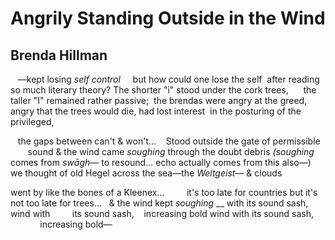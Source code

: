 # Angrily Standing Outside in the Wind
## Brenda Hillman
   —kept losing _self control_
    but how could one lose the self
 after reading so much literary theory?
The shorter "i" stood under the cork trees,
     the taller "I" remained rather passive;
 the brendas were angry at the greed, angry
that the trees would die, had lost interest
 in the posturing of the privileged,

   the gaps between can't  & won't...
   Stood outside the gate of permissible
       sound & the wind came _soughing_
through the doubt debris
 _(soughing_ comes from _swāgh—_ to resound...
echo actually comes from this also—)
  we thought of old Hegel across
the sea—the _Weltgeist—_ & clouds

went by like the bones of a Kleenex...
        it's too late for countries
but it's not too late for trees...
  & the wind kept _soughing_
 __ with its sound sash, wind with
        its sound sash,    increasing
bold wind with its sound sash,
            increasing bold—
